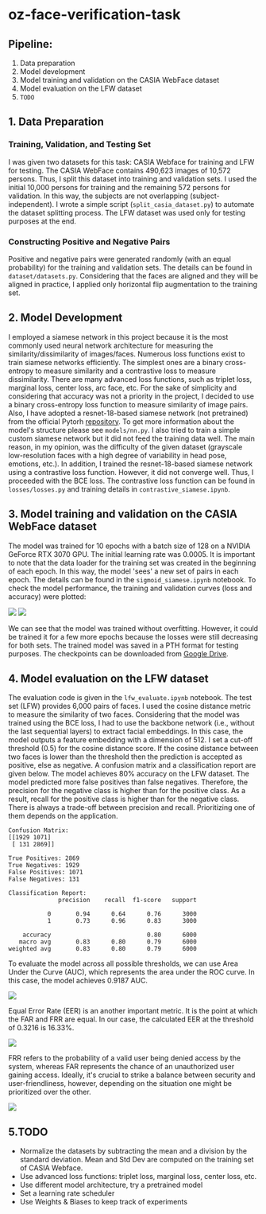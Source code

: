 # oz-face-verification-task

## Pipeline:
1. Data preparation 
2. Model development
3. Model training and validation on the CASIA WebFace dataset
4. Model evaluation on the LFW dataset
5. ```TODO```

## 1. Data Preparation 
### Training, Validation, and Testing Set 
I was given two datasets for this task: CASIA Webface for training and LFW for testing. The CASIA WebFace contains 490,623 images of 10,572 persons. Thus, I split this dataset into training and validation sets. I used the initial 10,000 persons for training and the remaining 572 persons for validation. In this way, the subjects are not overlapping (subject-independent). I wrote a simple script (```split_casia_dataset.py```) to automate the dataset splitting process. The LFW dataset was used only for testing purposes at the end.

### Constructing Positive and Negative Pairs
Positive and negative pairs were generated randomly (with an equal probability) for the training and validation sets. The details can be found in ```dataset/datasets.py```. Considering that the faces are aligned and they will be aligned in practice, I applied only horizontal flip augmentation to the training set. 

## 2. Model Development 
I employed a siamese network in this project because it is the most commonly used neural network architecture for measuring the similarity/dissimilarity of images/faces. Numerous loss functions exist to train siamese networks efficiently. The simplest ones are a binary cross-entropy to measure similarity and a contrastive loss to measure dissimilarity. There are many advanced loss functions, such as triplet loss, marginal loss, center loss, arc face, etc. For the sake of simplicity and considering that accuracy was not a priority in the project, I decided to use a binary cross-entropy loss function to measure similarity of image pairs. Also, I have adopted a resnet-18-based siamese network (not pretrained) from the official Pytorh [repository](https://github.com/pytorch/examples/blob/main/siamese_network/main.py). To get more information about the model's structure please see ```models/nn.py```. I also tried to train a simple custom siamese network but it did not feed the training data well. The main reason, in my opinion, was the difficulty of the given dataset (grayscale low-resolution faces with a high degree of variability in head pose, emotions, etc.). In addition, I trained the resnet-18-based siamese network using a contrastive loss function. However, it did not converge well. Thus, I proceeded with the BCE loss. The contrastive loss function can be found in ```losses/losses.py``` and training details in ```contrastive_siamese.ipynb```.

## 3. Model training and validation on the CASIA WebFace dataset
The model was trained for 10 epochs with a batch size of 128 on a NVIDIA GeForce RTX 3070 GPU. The initial learning rate was 0.0005. It is important to note that the data loader for the training set was created in the beginning of each epoch. In this way, the model 'sees' a new set of pairs in each epoch. The details can be found in the ```sigmoid_siamese.ipynb``` notebook. To check the model performance, the training and validation curves (loss and accuracy) were plotted:

![](https://github.com/akuzdeuov/oz-face-verification-task/blob/main/results/train_val_losses.png)
![](https://github.com/akuzdeuov/oz-face-verification-task/blob/main/results/train_val_acc.png)

We can see that the model was trained without overfitting. However, it could be trained it for a few more epochs because the losses were still decreasing for both sets. The trained model was saved in a PTH format for testing purposes. The checkpoints can be downloaded from [Google Drive](https://drive.google.com/drive/folders/13HsqOOko1rxRC4n6oUk1346dPD3VksS7?usp=sharing).

## 4. Model evaluation on the LFW dataset
The evaluation code is given in the ```lfw_evaluate.ipynb``` notebook. The test set (LFW) provides 6,000 pairs of faces. I used the cosine distance metric to measure the similarity of two faces. Considering that the model was trained using the BCE loss, I had to use the backbone network (i.e., without the last sequential layers) to extract facial embeddings. In this case, the model outputs a feature embedding with a dimension of 512. I set a cut-off threshold (0.5) for the cosine distance score. If the cosine distance between two faces is lower than the threshold then the prediction is accepted as positive, else as negative. A confusion matrix and a classification report are given below. The model achieves 80% accuracy on the LFW dataset. The model predicted more false positives than false negatives. Therefore, the precision for the negative class is higher than for the positive class. As a result, recall for the positive class is higher than for the negative class. There is always a trade-off between precision and recall. Prioritizing one of them depends on the application. 
 
```
Confusion Matrix:
[[1929 1071]
 [ 131 2869]]

True Positives: 2869
True Negatives: 1929
False Positives: 1071
False Negatives: 131

Classification Report:
              precision    recall  f1-score   support

           0       0.94      0.64      0.76      3000
           1       0.73      0.96      0.83      3000

    accuracy                           0.80      6000
   macro avg       0.83      0.80      0.79      6000
weighted avg       0.83      0.80      0.79      6000
```
To evaluate the model across all possible thresholds, we can use Area Under the Curve (AUC), which represents the area under the ROC curve. In this case, the model achieves 0.9187 AUC.  

![](https://github.com/akuzdeuov/oz-face-verification-task/blob/main/results/roc_lfw.png)

Equal Error Rate (EER) is an another important metric. It is the point at which the FAR and FRR are equal. In our case, the calculated EER at the threshold of 0.3216 is 16.33%. 

![](https://github.com/akuzdeuov/oz-face-verification-task/blob/main/results/far_fpr_thr.png)

FRR refers to the probability of a valid user being denied access by the system, whereas FAR represents the chance of an unauthorized user gaining access. Ideally, it's crucial to strike a balance between security and user-friendliness, however, depending on the situation one might be prioritized over the other. 

![](https://github.com/akuzdeuov/oz-face-verification-task/blob/main/results/far_fpr.png)

## 5.TODO
* Normalize the datasets by subtracting the mean and a division by the standard deviation. Mean and Std Dev are computed on the training set of CASIA Webface.
* Use advanced loss functions: triplet loss, marginal loss, center loss, etc.
* Use different model architecture, try a pretrained model
* Set a learning rate scheduler
* Use Weights & Biases to keep track of experiments     


